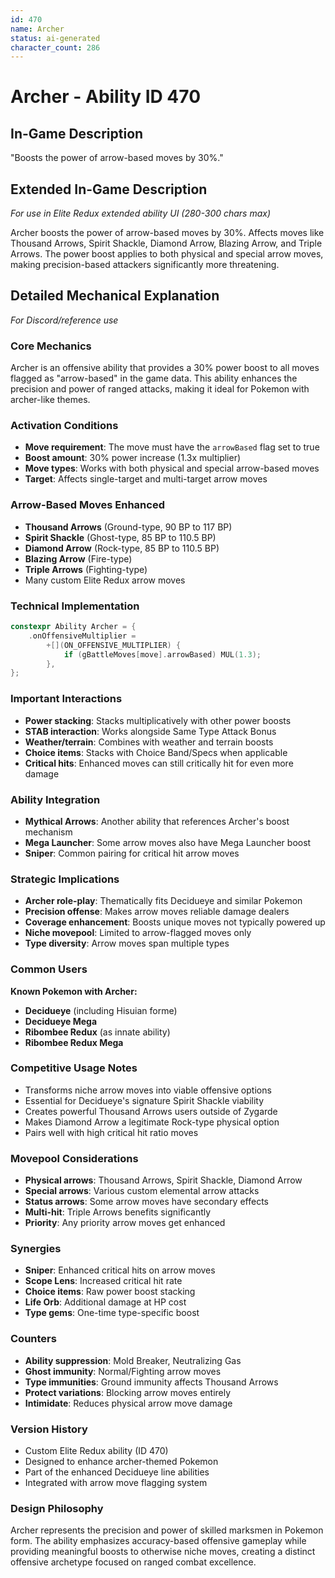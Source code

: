 ```yaml
---
id: 470
name: Archer
status: ai-generated
character_count: 286
---
```


# Archer - Ability ID 470

## In-Game Description
"Boosts the power of arrow-based moves by 30%."

## Extended In-Game Description
*For use in Elite Redux extended ability UI (280-300 chars max)*

Archer boosts the power of arrow-based moves by 30%. Affects moves like Thousand Arrows, Spirit Shackle, Diamond Arrow, Blazing Arrow, and Triple Arrows. The power boost applies to both physical and special arrow moves, making precision-based attackers significantly more threatening.

## Detailed Mechanical Explanation
*For Discord/reference use*

### Core Mechanics
Archer is an offensive ability that provides a 30% power boost to all moves flagged as "arrow-based" in the game data. This ability enhances the precision and power of ranged attacks, making it ideal for Pokemon with archer-like themes.

### Activation Conditions
- **Move requirement**: The move must have the `arrowBased` flag set to true
- **Boost amount**: 30% power increase (1.3x multiplier)
- **Move types**: Works with both physical and special arrow-based moves
- **Target**: Affects single-target and multi-target arrow moves

### Arrow-Based Moves Enhanced
- **Thousand Arrows** (Ground-type, 90 BP to 117 BP)
- **Spirit Shackle** (Ghost-type, 85 BP to 110.5 BP)
- **Diamond Arrow** (Rock-type, 85 BP to 110.5 BP)
- **Blazing Arrow** (Fire-type)
- **Triple Arrows** (Fighting-type)
- Many custom Elite Redux arrow moves

### Technical Implementation
```c
constexpr Ability Archer = {
    .onOffensiveMultiplier =
        +[](ON_OFFENSIVE_MULTIPLIER) {
            if (gBattleMoves[move].arrowBased) MUL(1.3);
        },
};
```

### Important Interactions
- **Power stacking**: Stacks multiplicatively with other power boosts
- **STAB interaction**: Works alongside Same Type Attack Bonus
- **Weather/terrain**: Combines with weather and terrain boosts
- **Choice items**: Stacks with Choice Band/Specs when applicable
- **Critical hits**: Enhanced moves can still critically hit for even more damage

### Ability Integration
- **Mythical Arrows**: Another ability that references Archer's boost mechanism
- **Mega Launcher**: Some arrow moves also have Mega Launcher boost
- **Sniper**: Common pairing for critical hit arrow moves

### Strategic Implications
- **Archer role-play**: Thematically fits Decidueye and similar Pokemon
- **Precision offense**: Makes arrow moves reliable damage dealers
- **Coverage enhancement**: Boosts unique moves not typically powered up
- **Niche movepool**: Limited to arrow-flagged moves only
- **Type diversity**: Arrow moves span multiple types

### Common Users
**Known Pokemon with Archer:**
- **Decidueye** (including Hisuian forme)
- **Decidueye Mega**
- **Ribombee Redux** (as innate ability)
- **Ribombee Redux Mega**

### Competitive Usage Notes
- Transforms niche arrow moves into viable offensive options
- Essential for Decidueye's signature Spirit Shackle viability
- Creates powerful Thousand Arrows users outside of Zygarde
- Makes Diamond Arrow a legitimate Rock-type physical option
- Pairs well with high critical hit ratio moves

### Movepool Considerations
- **Physical arrows**: Thousand Arrows, Spirit Shackle, Diamond Arrow
- **Special arrows**: Various custom elemental arrow attacks
- **Status arrows**: Some arrow moves have secondary effects
- **Multi-hit**: Triple Arrows benefits significantly
- **Priority**: Any priority arrow moves get enhanced

### Synergies
- **Sniper**: Enhanced critical hits on arrow moves
- **Scope Lens**: Increased critical hit rate
- **Choice items**: Raw power boost stacking
- **Life Orb**: Additional damage at HP cost
- **Type gems**: One-time type-specific boost

### Counters
- **Ability suppression**: Mold Breaker, Neutralizing Gas
- **Ghost immunity**: Normal/Fighting arrow moves
- **Type immunities**: Ground immunity affects Thousand Arrows
- **Protect variations**: Blocking arrow moves entirely
- **Intimidate**: Reduces physical arrow move damage

### Version History
- Custom Elite Redux ability (ID 470)
- Designed to enhance archer-themed Pokemon
- Part of the enhanced Decidueye line abilities
- Integrated with arrow move flagging system

### Design Philosophy
Archer represents the precision and power of skilled marksmen in Pokemon form. The ability emphasizes accuracy-based offensive gameplay while providing meaningful boosts to otherwise niche moves, creating a distinct offensive archetype focused on ranged combat excellence.